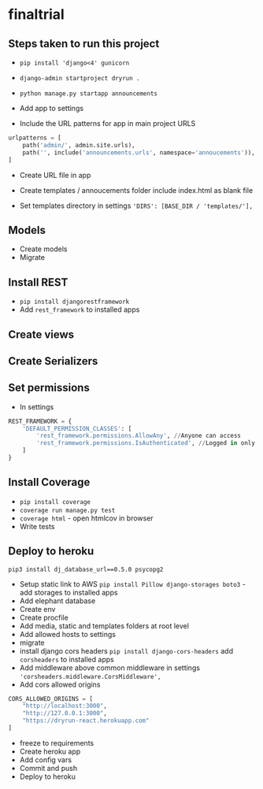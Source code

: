 # finaltrial

## Steps taken to run this project

-   `pip install 'django<4' gunicorn`
-   `django-admin startproject dryrun .`
-   `python manage.py startapp announcements`
-   Add app to settings

-   Include the URL patterns for app in main project URLS

```python
urlpatterns = [
    path('admin/', admin.site.urls),
    path('', include('announcements.urls', namespace='annoucements')),
]
```

-   Create URL file in app
-   Create templates / annoucements folder include index.html as blank file

-   Set templates directory in settings `'DIRS': [BASE_DIR / 'templates/'],`

## Models

-   Create models
-   Migrate

## Install REST

-   `pip install djangorestframework`
-   Add `rest_framework` to installed apps

## Create views

## Create Serializers

## Set permissions

-   In settings

```python
REST_FRAMEWORK = {
    'DEFAULT_PERMISSION_CLASSES': [
        'rest_framework.permissions.AllowAny', //Anyone can access
        'rest_framework.permissions.IsAuthenticated', //Logged in only can access the API
    ]
}
```

## Install Coverage

-   `pip install coverage`
-   `coverage run manage.py test`
-   `coverage html` - open htmlcov in browser
-   Write tests

## Deploy to heroku

`pip3 install dj_database_url==0.5.0 psycopg2`

-   Setup static link to AWS
    `pip install Pillow django-storages boto3` - add storages to installed apps
-   Add elephant database
-   Create env
-   Create procfile
-   Add media, static and templates folders at root level
-   Add allowed hosts to settings
-   migrate
-   install django cors headers `pip install django-cors-headers` add `corsheaders` to installed apps
-   Add middleware above common middleware in settings `'corsheaders.middleware.CorsMiddleware',`
-   Add cors allowed origins

```python
CORS_ALLOWED_ORIGINS = [
    "http://localhost:3000",
    "http://127.0.0.1:3000",
    "https://dryrun-react.herokuapp.com"
]
```
-   freeze to requirements
-   Create heroku app
-   Add config vars
-   Commit and push
-   Deploy to heroku

